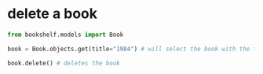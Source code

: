 # delete a book

```python
from bookshelf.models import Book

book = Book.objects.get(title="1984") # will select the book with the title <Book: 1984> 

book.delete() # deletes the book
```